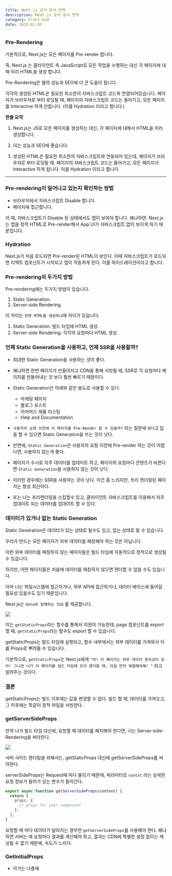 ```yaml
---
title: Next.js 공식 문서 번역
description: Next.js 공식 문서 번역
category: Front-end
date: 2022-01-03
---
```


### Pre-Rendering

기본적으로, Next.js는 모든 페이지를 Pre-render 합니다.

즉, Next.js 는 클라이언트 측 JavaScript로 모든 작업을 수행하는 대신 각 페이지에 대해 미리 HTML을 생성 합니다.

Pre-Rendering은 웹의 성능과 SEO에 더 큰 도움이 됩니다.

각각의 생성된 HTML은 필요한 최소한의 자바스크립트 코드와 연결되어있습니다. 페이지가 브라우저로 부터 로딩될 때, 페이지의 자바스크립트 코드는 돌아가고, 모든 페이지를 Interactive 하게 만듭니다. (이를 Hydration 이라고 합니다.)

**한줄 요약**

1. Next.js는 JS로 모든 페이지를 생성하는 대신, 각 페이지에 대해서 HTML을 미리 생성합니다.

2. 이는 성능과 SEO에 좋습니다.

3. 생성된 HTML은 필요한 최소한의 자바스크립트와 연동되어 있는데, 페이지가 브라우저로 부터 로딩될 때, 페이지의 자바스크립트 코드는 돌아가고, 모든 페이지가 Interactive 하게 됩니다. 이를 Hydration 이라고 합니다.

---

### Pre-rendering이 일어나고 있는지 확인하는 방법

- 브라우저에서 자바스크립트 Disable 합니다.
- 페이지에 접근합니다.

이 때, 자바스크립트가 Disable 된 상태에서도 앱이 보여야 합니다.
왜냐하면. Next.js는 앱을 정적 HTML로 Pre-render해서 App UI가 자바스크립트 없이 보이게 하기 때문입니다.

### Hydration

Next.js가 처음 로드되면 Pre-render된 HTML이 보인다.
이때 자바스크립트가 로드되면 리액트 컴포넌트가 시작되고 앱이 작동하게 된다. 이를 하이드레이션이라고 합니다.

### Pre-rendering의 두가지 방법

Pre-rendering에는 두가지 방법이 있습니다.

1. Static Generation.
2. Server-side Rendering.

이 차이는 `언제 HTML을 생성하냐`에 차이가 있습니다.

1. Static Generation: 빌드 타임에 HTML 생성.
2. Server-side Rendering: 각각의 요청마다 HTML 생성.

### 언제 Static Generation을 사용하고, 언제 SSR을 사용할까?

- 최대한 Static Generation을 사용하는 것이 좋다.
- 왜냐하면 한번 페이지가 만들어지고 CDN을 통해 서빙될 때, SSR로 각 요청마다 페이지를 만들어내는 것 보다 훨씬 빠르기 때문이다.

- Static Generation은 아래와 같은 용도로 사용할 수 있다.

  - 마케팅 페이지
  - 블로그 포스트
  - 이커머스 제품 리스팅
  - Help and Documentation

- `사용자의 요청 이전에 이 페이지를 Pre-Render 할 수 있을까?` 라는 질문에 `맞다`고 답을 할 수 있으면 Static Generation을 쓰는 것이 낫다.

- 반면에, `Static Generation`은 사용자의 요청 이전에 Pre-render 하는 것이 어렵다면, 사용하지 않는게 좋다.

- 페이지가 수시로 자주 데이터를 업데이트 하고, 페이지의 요청마다 콘텐츠가 바뀐다면 `Static Generation`을 사용하지 않는 것이 낫다.

- 이러한 경우에는 SSR을 사용하는 것이 낫다. 이건 좀 느리지만, 프리 렌더링된 페이지는 항상 최신이다.

- 또는 너는 프리렌더링을 스킵할수 있고, 클라이언트 자바스크립트를 이용해서 자주 업데이트 되는 데이터를 업데이트 할 수 있다.

### 데이터가 있거나 없는 Static Generation

Static Generation은 데이터가 있는 상태로 될수도 있고, 없는 상태로 될 수 있습니다.

우리가 만드는 모든 페이지가 외부 데이터를 페칭해야 하는 것은 아닙니다.

이런 외부 데이터를 페칭하지 않는 페이지들은 빌드 타임에 자동적으로 정적으로 생성될 수 있습니다.

하지만, 어떤 페이지들은 처음에 데이터를 페칭하지 않으면 렌더할 수 없을 수도 있습니다.

아마 너는 파일시스템에 접근하거나, 외부 API에 접근하거나, 데이터 베이스에 들어갈 필요성 있을수도 있기 때문입니다.

Next.js는 `data와 함꼐하는 SSG` 를 제공합니다.

![](https://nextjs.org/static/images/learn/data-fetching/static-generation-with-data.png)

이는 `getStaticProps`라는 함수를 통해서 지원이 가능한데,
page 컴포넌트를 export 할 때, `getStaticProps`라는 함수도 export 할 수 있습니다.

getStaticProps는 빌드 타임에 실행되고, 함수 내부에서는 외부 데이터를 가져와서 이를 Props로 뿌려줄 수 있습니다.

기본적으로, `getStaticProps`는 Next.js에게 `"야! 이 페이지는 외부 데이터 종속성이 있어! 그니깐 너가 이 페이지를 빌드 타임에 프리 렌더할 때, 이걸 먼저 해결해야해! "` 라고 알려주는 것이다.

### 결론

getStaticProps는 빌드 이후에는 값을 변경할 수 없다.
빌드 할 때, 데이터를 가져오고, 그 이후에는 똑같이 정적 파일을 서빙한다.

### getServerSideProps

만약 너가 빌드 타임 대신에, 요청할 때 데이터를 페치해야 한다면, 너는 Server-side-Rendering을 써야한다.

![](https://nextjs.org/static/images/learn/data-fetching/server-side-rendering-with-data.png)

서버 사이드 렌더링을 위해서는, getStaticProps 대신에 getServerSideProps를 써야한다.

serverSideProps는 Request때 마다 불리기 때문에, 파라미터로 `contxt` 라는 상세한 요청 정보가 들어가 있는 변수가 들어간다.

```js
export async function getServerSideProps(context) {
  return {
    props: {
      // props for your component
    },
  };
}
```

요청할 때 마다 데이터가 달라지는 경우만 `getServerSideProps`를 사용해야 한다. 왜냐하면 서버는 매 요청마다 결과를 계산해야 하고, 결과는 CDN에 특별한 설정 없이는 캐싱될 수 없기 때문에, 속도가 느리다.

### GetInitialProps

- 이거는 나중에
